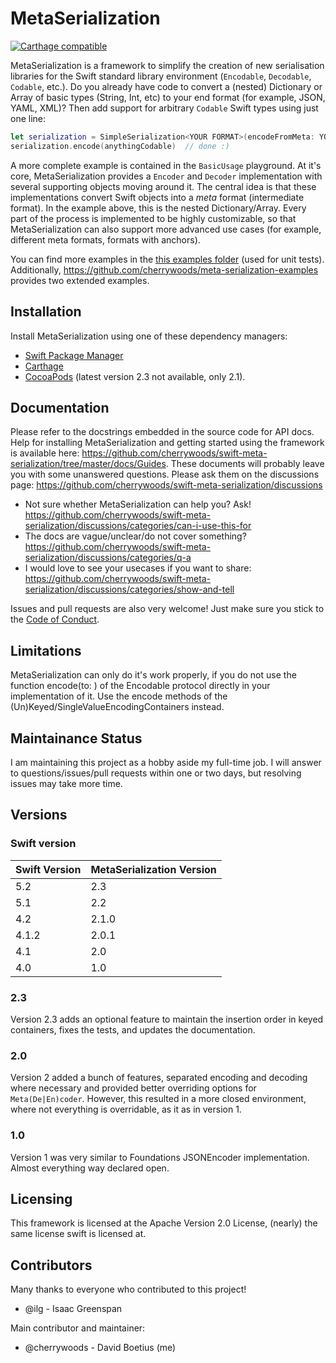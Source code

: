 # MetaSerialization
[![Carthage compatible](https://img.shields.io/badge/Carthage-compatible-4BC51D.svg?style=flat)](https://github.com/Carthage/Carthage)

MetaSerialization is a framework to simplify the creation of new serialisation libraries for the Swift standard library environment (`Encodable`, `Decodable`, `Codable`, etc.).
Do you already have code to convert a (nested) Dictionary or Array of basic types (String, Int, etc) to your end format (for example, JSON, YAML, XML)?
Then add support for arbitrary `Codable` Swift types using just one line:
```swift
let serialization = SimpleSerialization<YOUR FORMAT>(encodeFromMeta: YOUR ENCODING FUNCTION, decodeToMeta: YOUR DECONDING FUNCTION)
serialization.encode(anythingCodable)  // done :)
```
A more complete example is contained in the `BasicUsage` playground.
At it's core, MetaSerialization provides a `Encoder` and `Decoder` implementation with several supporting objects moving around it.
The central idea is that these implementations convert Swift objects into a *meta* format (intermediate format).
In the example above, this is the nested Dictionary/Array.
Every part of the process is implemented to be highly customizable, so that MetaSerialization can also support more advanced use cases (for example, different meta formats, formats with anchors).

You can find more examples in the [this examples folder](https://github.com/cherrywoods/swift-meta-serialization/tree/main/Tests/MetaSerializationTests/Examples) (used for unit tests).
Additionally, https://github.com/cherrywoods/meta-serialization-examples provides two extended examples.

## Installation
Install MetaSerialization using one of these dependency managers:
 - [Swift Package Manager](https://github.com/cherrywoods/swift-meta-serialization/blob/main/docs/Guides/Installation.md#swift-package-manager)
 - [Carthage](https://github.com/cherrywoods/swift-meta-serialization/blob/main/docs/Guides/Installation.md#carthage)
 - [CocoaPods](https://github.com/cherrywoods/swift-meta-serialization/blob/main/docs/Guides/Installation.md#cocoapods) (latest version 2.3 not available, only 2.1).

## Documentation
Please refer to the docstrings embedded in the source code for API docs. 
Help for installing MetaSerialization and getting started using the framework is available here: https://github.com/cherrywoods/swift-meta-serialization/tree/master/docs/Guides.
These documents will probably leave you with some unanswered questions. Please ask them on the discussions page: https://github.com/cherrywoods/swift-meta-serialization/discussions 
- Not sure whether MetaSerialization can help you? Ask! https://github.com/cherrywoods/swift-meta-serialization/discussions/categories/can-i-use-this-for
- The docs are vague/unclear/do not cover something? https://github.com/cherrywoods/swift-meta-serialization/discussions/categories/q-a
- I would love to see your usecases if you want to share: https://github.com/cherrywoods/swift-meta-serialization/discussions/categories/show-and-tell

Issues and pull requests are also very welcome!
Just make sure you stick to the [Code of Conduct](https://github.com/cherrywoods/swift-meta-serialization/blob/main/CODE_OF_CONDUCT.md).

## Limitations
MetaSerialization can only do it's work properly, if you do not use the function encode(to: ) of the Encodable protocol directly in your implementation of it. Use the encode methods of the (Un)Keyed/SingleValueEncodingContainers instead.

## Maintainance Status
I am maintaining this project as a hobby aside my full-time job. I will answer to questions/issues/pull requests within one or two days, but resolving issues may take more time. 

## Versions
### Swift version
| Swift Version | MetaSerialization Version |
| ------------- | --------------------------|
| 5.2           | 2.3                       |
| 5.1           | 2.2                       |
| 4.2           | 2.1.0                     |
| 4.1.2         | 2.0.1                     |
| 4.1           | 2.0                       | 
| 4.0           | 1.0                       |

### 2.3
Version 2.3 adds an optional feature to maintain the insertion order in keyed containers, fixes the tests, and updates the documentation.

### 2.0
Version 2 added a bunch of features, separated encoding and decoding where necessary and provided better overriding options for `Meta(De|En)coder`. However, this resulted in a more closed environment, where not everything is overridable, as it as in version 1.

### 1.0
Version 1 was very similar to Foundations JSONEncoder implementation. Almost everything way declared open.

## Licensing
This framework is licensed at the Apache Version 2.0 License, (nearly) the same license swift is licensed at.

## Contributors
Many thanks to everyone who contributed to this project! 
- @ilg - Isaac Greenspan

Main contributor and maintainer:
- @cherrywoods - David Boetius (me)
